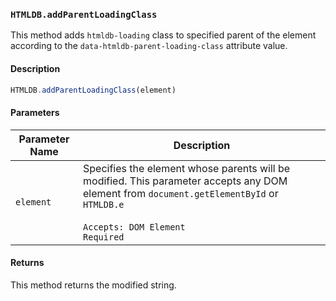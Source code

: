 ### `HTMLDB.addParentLoadingClass`

This method adds `htmldb-loading` class to specified parent of the element according to the `data-htmldb-parent-loading-class` attribute value.

#### Description

```javascript
HTMLDB.addParentLoadingClass(element)
```

#### Parameters

| Parameter Name             | Description                               |
| -------------------------- | ----------------------------------------- |
| `element` | Specifies the element whose parents will be modified. This parameter accepts any DOM element from `document.getElementById` or `HTMLDB.e`<br><br>`Accepts: DOM Element`<br>`Required` |

#### Returns

This method returns the modified string.